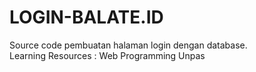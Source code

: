 # LOGIN-BALATE.ID
Source code pembuatan halaman login dengan database. <br>
Learning Resources : Web Programming Unpas
